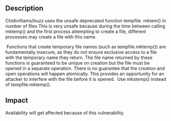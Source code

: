 ## Description
Chidivilliams/buzz uses the unsafe deprecated function tempfile. mktem() in number of files
This is very unsafe because during the time between calling mktemp() and the first process attempting to create a file, different processes may create a file with this name.

﻿
Functions that create temporary file names (such as tempfile.mktemp()) are fundamentally insecure, as they do not ensure exclusive access to a file with the temporary name they return. The file name returned by these functions is guaranteed to be unique on creation but the file must be opened in a separate operation. There is no guarantee that the creation and open operations will happen atomically. This provides an opportunity for an attacker to interfere with the file before it is opened.
﻿
Use mkstemp() instead of tempfile.mktemp().

## Impact
Availability will get affected because of this vulnerability.
